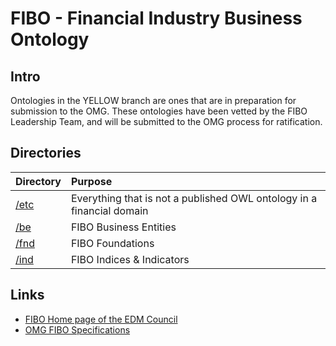 # FIBO - Financial Industry Business Ontology

## Intro

Ontologies in the YELLOW branch are ones that are in preparation for submission to the OMG.  These ontologies have been vetted by the FIBO Leadership Team, and will be submitted to the OMG process for ratification. 

## Directories

Directory     | Purpose
:------------ |:-------
[/etc](./etc) | Everything that is not a published OWL ontology in a financial domain
[/be](./be)   | FIBO Business Entities
[/fnd](./fnd) | FIBO Foundations
[/ind](./ind) | FIBO Indices & Indicators

## Links

- [FIBO Home page of the EDM Council](http://www.edmcouncil.org/financialbusiness)
- [OMG FIBO Specifications](http://www.omg.org/spec/EDMC-FIBO/)



